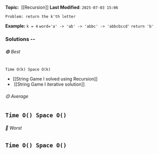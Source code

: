 **Topic:**  [[Recursion]]
**Last Modified**:  `2025-07-03 15:06`

`Problem: return the k'th letter`

**Example:**
`k = 4`
`word='a' -> 'ab' -> 'abbc' -> 'abbcbccd'`
`return 'b'`

### Solutions -- 

###### 🟢 Best
 `Time O(k) Space O(k)` 
 -  [[String Game I solved using Recursion]] 
 -  [[String Game I iterative solution]]

###### 🟡 Average
 `Time O() Space O()` 
----------------------------------------------------------------------------------------------
###### 🔴 Worst
 `Time O() Space O()` 
----------------------------------------------------------------------------------------------

